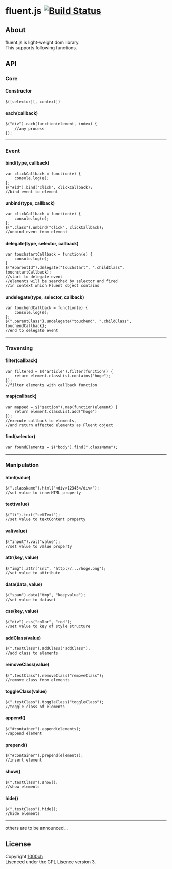 # fluent.js [![Build Status](https://travis-ci.org/1000ch/fluent.png?branch=master)](https://travis-ci.org/1000ch/fluent)

## About

fluent.js is light-weight dom library.  
This supports following functions.  

## API

### Core

#### Constructor

    $([selector][, context])

#### each(callback)

    $("div").each(function(element, index) {
    	//any process
    });

---

### Event

#### bind(type, callback)

    var clickCallback = function(e) {
        console.log(e);
    };
    $("#id").bind("click", clickCallback);
    //bind event to element

#### unbind(type, callback)

    var clickCallback = function(e) {
        console.log(e);
    };
    $(".class").unbind("click", clickCallback);
    //unbind event from element


#### delegate(type, selector, callback)

    var touchstartCallback = function(e) {
        console.log(e);
    }
    $("#parentId").delegate("touchstart", ".childClass", touchstartCallback);
    //start to delegate event
    //elements will be searched by selector and fired 
    //in context which Fluent object contains

#### undelegate(type, selector, callback)

    var touchendCallback = function(e) {
        console.log(e);
    };
    $(".parentClass").undelegate("touchend", ".childClass", touchendCallback);
    //end to delegate event

---

### Traversing

#### filter(callback)

    var filtered = $("article").filter(function() {
        return element.classList.contains("hoge");
    });
    //filter elements with callback function

#### map(callback)

    var mapped = $("section").map(function(element) {
        return element.classList.add("hoge")
    });
    //execute callback to elements,
    //and return affected elements as Fluent object

#### find(selector)

    var foundElements = $("body").find(".className");

---

### Manipulation

#### html(value)

    $(".className").html("<div>12345</div>");
    //set value to innerHTML property

#### text(value)

    $("li").text("setText");
    //set value to textContent property

#### val(value)

    $("input").val("value");
    //set value to value property

#### attr(key, value)

    $("img").attr("src", "http://.../hoge.png");
    //set value to attribute

#### data(data, value)

    $("span").data("tmp", "keepvalue");
    //set value to dataset

#### css(key, value)

    $("div").css("color", "red");
    //set value to key of style structure

#### addClass(value)

    $(".testClass").addClass("addClass");
    //add class to elements

#### removeClass(value)

    $(".testClass").removeClass("removeClass");
    //remove class from elements

#### toggleClass(value)

    $(".testClass").toggleClass("toggleClass");
    //toggle class of elements

#### append()

    $("#container").append(elements);
    //append element

#### prepend()

    $("#container").prepend(elements);
    //insert element

#### show()

    $(".testClass").show();
    //show elements

#### hide()

    $(".testClass").hide();
    //hide elements

---

others are to be announced...

## License

Copyright [1000ch](http://twitter.com/1000ch)  
Lisenced under the GPL Lisence version 3.  

